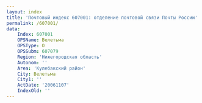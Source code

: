 ```yaml
---
layout: index
title: 'Почтовый индекс 607001: отделение почтовой связи Почты России'
permalink: /607001/
data:
    Index: 607001
    OPSName: Велетьма
    OPSType: О
    OPSSubm: 607079
    Region: 'Нижегородская область'
    Autonom: ''
    Area: 'Кулебакский район'
    City: Велетьма
    City1: ''
    ActDate: '20061107'
    IndexOld: ''
---
```

